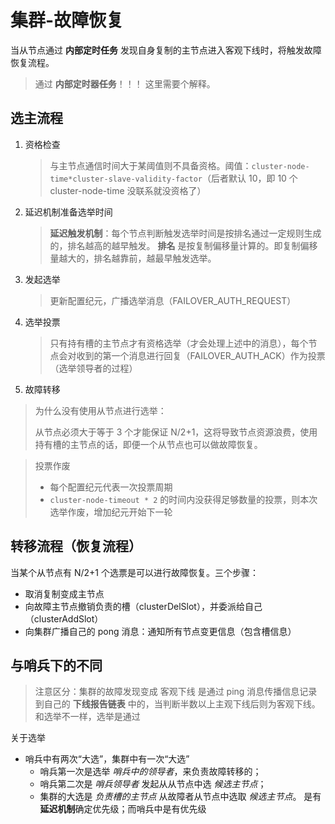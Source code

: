 # 集群-故障恢复

当从节点通过 **内部定时任务** 发现自身复制的主节点进入客观下线时，将触发故障恢复流程。

> 通过 **内部定时器任务**！！！
> 这里需要个解释。

## 选主流程

1. 资格检查
    >  与主节点通信时间大于某阈值则不具备资格。阈值：`cluster-node-time*cluster-slave-validity-factor`（后者默认 10，即 10 个 cluster-node-time 没联系就没资格了）
2. 延迟机制准备选举时间
    > **延迟触发机制**：每个节点判断触发选举时间是按排名通过一定规则生成的，排名越高的越早触发。
    > **排名** 是按复制偏移量计算的。即复制偏移量越大的，排名越靠前，越最早触发选举。
3. 发起选举
    > 更新配置纪元，广播选举消息（FAILOVER_AUTH_REQUEST）
4. 选举投票
    > 只有持有槽的主节点才有资格选举（才会处理上述中的消息），每个节点会对收到的第一个消息进行回复（FAILOVER_AUTH_ACK）作为投票（选举领导者的过程）
5. 故障转移

> 为什么没有使用从节点进行选举：
>
> 从节点必须大于等于 3 个才能保证 N/2+1，这将导致节点资源浪费，使用持有槽的主节点的话，即便一个从节点也可以做故障恢复。


> 投票作废
> - 每个配置纪元代表一次投票周期
> - `cluster-node-timeout * 2` 的时间内没获得足够数量的投票，则本次选举作废，增加纪元开始下一轮

## 转移流程（恢复流程）

当某个从节点有 N/2+1 个选票是可以进行故障恢复。三个步骤：

- 取消复制变成主节点
- 向故障主节点撤销负责的槽（clusterDelSlot），并委派给自己（clusterAddSlot）
- 向集群广播自己的 pong 消息：通知所有节点变更信息（包含槽信息）

## 与哨兵下的不同

> 注意区分：集群的故障发现变成 客观下线 是通过 ping 消息传播信息记录到自己的 **下线报告链表** 中的，当判断半数以上主观下线后则为客观下线。和选举不一样，选举是通过

关于选举
- 哨兵中有两次“大选”，集群中有一次“大选”
    - 哨兵第一次是选举 *哨兵中的领导者*，来负责故障转移的；
    - 哨兵第二次是 *哨兵领导者* 发起从从节点中选 *候选主节点*；
    - 集群的大选是 *负责槽的主节点* 从故障者从节点中选取 *候选主节点*。
是有**延迟机制**确定优先级；而哨兵中是有优先级